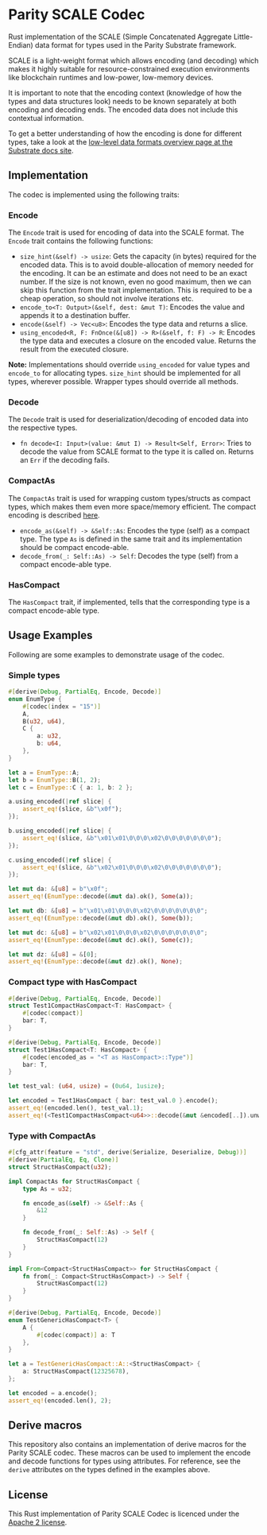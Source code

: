# Parity SCALE Codec

Rust implementation of the SCALE (Simple Concatenated Aggregate Little-Endian) data format for types used in the Parity Substrate framework.

<!-- Inspired from Gav's codec overview written for Subtrate docs site -->
SCALE is a light-weight format which allows encoding (and decoding) which makes it highly suitable for resource-constrained execution environments like blockchain runtimes and low-power, low-memory devices.

It is important to note that the encoding context (knowledge of how the types and data structures look) needs to be known separately at both encoding and decoding ends. The encoded data does not include this contextual information.

To get a better understanding of how the encoding is done for different types, take a look at the [low-level data formats overview page at the Substrate docs site](https://substrate.dev/docs/en/overview/low-level-data-format).

## Implementation

The codec is implemented using the following traits:

### Encode

The `Encode` trait is used for encoding of data into the SCALE format. The `Encode` trait contains the following functions:

* `size_hint(&self) -> usize`: Gets the capacity (in bytes) required for the encoded data. This is to avoid double-allocation of memory needed for the encoding. It can be an estimate and does not need to be an exact number. If the size is not known, even no good maximum, then we can skip this function from the trait implementation. This is required to be a cheap operation, so should not involve iterations etc.
* `encode_to<T: Output>(&self, dest: &mut T)`: Encodes the value and appends it to a destination buffer.
* `encode(&self) -> Vec<u8>`: Encodes the type data and returns a slice.
* `using_encoded<R, F: FnOnce(&[u8]) -> R>(&self, f: F) -> R`: Encodes the type data and executes a closure on the encoded value. Returns the result from the executed closure.

**Note:** Implementations should override `using_encoded` for value types and `encode_to` for allocating types. `size_hint` should be implemented for all types, wherever possible. Wrapper types should override all methods.

### Decode

The `Decode` trait is used for deserialization/decoding of encoded data into the respective types.

* `fn decode<I: Input>(value: &mut I) -> Result<Self, Error>`: Tries to decode the value from SCALE format to the type it is called on. Returns an `Err` if the decoding fails.

### CompactAs

The `CompactAs` trait is used for wrapping custom types/structs as compact types, which makes them even more space/memory efficient. The compact encoding is described [here](https://substrate.dev/docs/en/overview/low-level-data-format#compact-general-integers).

* `encode_as(&self) -> &Self::As`: Encodes the type (self) as a compact type. The type `As` is defined in the same trait and its implementation should be compact encode-able.
* `decode_from(_: Self::As) -> Self`: Decodes the type (self) from a compact encode-able type.

### HasCompact

The `HasCompact` trait, if implemented, tells that the corresponding type is a compact encode-able type.

## Usage Examples

Following are some examples to demonstrate usage of the codec.

### Simple types

```rust
#[derive(Debug, PartialEq, Encode, Decode)]
enum EnumType {
	#[codec(index = "15")]
	A,
	B(u32, u64),
	C {
		a: u32,
		b: u64,
	},
}

let a = EnumType::A;
let b = EnumType::B(1, 2);
let c = EnumType::C { a: 1, b: 2 };

a.using_encoded(|ref slice| {
    assert_eq!(slice, &b"\x0f");
});

b.using_encoded(|ref slice| {
    assert_eq!(slice, &b"\x01\x01\0\0\0\x02\0\0\0\0\0\0\0");
});

c.using_encoded(|ref slice| {
    assert_eq!(slice, &b"\x02\x01\0\0\0\x02\0\0\0\0\0\0\0");
});

let mut da: &[u8] = b"\x0f";
assert_eq!(EnumType::decode(&mut da).ok(), Some(a));

let mut db: &[u8] = b"\x01\x01\0\0\0\x02\0\0\0\0\0\0\0";
assert_eq!(EnumType::decode(&mut db).ok(), Some(b));

let mut dc: &[u8] = b"\x02\x01\0\0\0\x02\0\0\0\0\0\0\0";
assert_eq!(EnumType::decode(&mut dc).ok(), Some(c));

let mut dz: &[u8] = &[0];
assert_eq!(EnumType::decode(&mut dz).ok(), None);
```

### Compact type with HasCompact

```rust
#[derive(Debug, PartialEq, Encode, Decode)]
struct Test1CompactHasCompact<T: HasCompact> {
    #[codec(compact)]
    bar: T,
}

#[derive(Debug, PartialEq, Encode, Decode)]
struct Test1HasCompact<T: HasCompact> {
    #[codec(encoded_as = "<T as HasCompact>::Type")]
    bar: T,
}

let test_val: (u64, usize) = (0u64, 1usize);

let encoded = Test1HasCompact { bar: test_val.0 }.encode();
assert_eq!(encoded.len(), test_val.1);
assert_eq!(<Test1CompactHasCompact<u64>>::decode(&mut &encoded[..]).unwrap().bar, test_val.0);
```

### Type with CompactAs

```rust
#[cfg_attr(feature = "std", derive(Serialize, Deserialize, Debug))]
#[derive(PartialEq, Eq, Clone)]
struct StructHasCompact(u32);

impl CompactAs for StructHasCompact {
    type As = u32;

    fn encode_as(&self) -> &Self::As {
        &12
    }

    fn decode_from(_: Self::As) -> Self {
        StructHasCompact(12)
    }
}

impl From<Compact<StructHasCompact>> for StructHasCompact {
    fn from(_: Compact<StructHasCompact>) -> Self {
        StructHasCompact(12)
    }
}

#[derive(Debug, PartialEq, Encode, Decode)]
enum TestGenericHasCompact<T> {
    A {
        #[codec(compact)] a: T
    },
}

let a = TestGenericHasCompact::A::<StructHasCompact> {
    a: StructHasCompact(12325678),
};

let encoded = a.encode();
assert_eq!(encoded.len(), 2);
```

## Derive macros

This repository also contains an implementation of derive macros for the Parity SCALE codec. These macros can be used to implement the encode and decode functions for types using attributes. For reference, see the `derive` attributes on the types defined in the examples above.

## License

This Rust implementation of Parity SCALE Codec is licenced under the [Apache 2 license](./LICENSE).